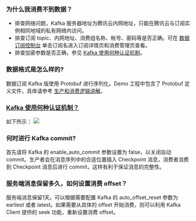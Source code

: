 ### 为什么我消费不到数据？
- 排查网络问题，Kafka 服务器地址为腾讯云内网地址，只能在腾讯云与订阅实例相同地域的私有网络内访问。
- 排查订阅 topic、内网地址、消费组名称、帐号、密码等是否正确。可在 [数据订阅控制台](https://console.cloud.tencent.com/dts/dss) 单击订阅名进入订阅详情页和消费管理页查看。
- 排查加密参数是否正确，参见 [Kafka 使用何种认证机制](#faq3)。

### 数据格式是怎么样的?
数据订阅 Kafka 版使用 Protobuf 进行序列化。Demo 工程中包含了 Protobuf 定义文件，具体请参考 [生产和消费逻辑讲解](https://cloud.tencent.com/document/product/571/52381#dgxljjj)。

### [Kafka 使用何种认证机制？](id:faq3)
如下所示：
![](https://main.qcloudimg.com/raw/83aa8f6122ee106f57568b6f25a1bd08.png)

### 何时进行 Kafka commit?
首先请将 Kafka 的 enable_auto_commit 参数设置为 false，以关闭自动 commit。生产者会在消息序列中的合适位置插入 Checkpoint 消息，消费者消费到 Checkpoint 消息后进行 commit，这样有利于保证消息的完整性。

### 服务端消息保留多久，如何设置消费 offset？
服务端消息保留1天。可以根据需要配置 Kafka 的 auto_offset_reset 参数为 earliest 或者 latest。如果需要从具体的 offset 开始消费，则可以利用 Kafka Client 提供的 seek 功能，重新设置消费 offset。
